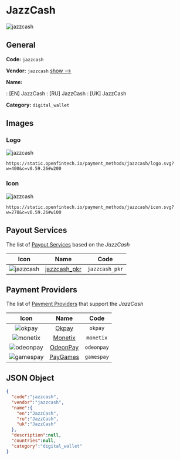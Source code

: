 
# JazzCash 
![jazzcash](https://static.openfintech.io/payment_methods/jazzcash/logo.svg?w=400&c=v0.59.26#w200)  

## General 
**Code:** `jazzcash` 
 
**Vendor:** `jazzcash` [show -->](/vendors/jazzcash/) 
 
**Name:** 
 
:	[EN] JazzCash 
:	[RU] JazzCash 
:	[UK] JazzCash 
 
**Category:** `digital_wallet` 
 

## Images 

### Logo 
![jazzcash](https://static.openfintech.io/payment_methods/jazzcash/logo.svg?w=400&c=v0.59.26#w200)  

```
https://static.openfintech.io/payment_methods/jazzcash/logo.svg?w=400&c=v0.59.26#w200
```  

### Icon 
![jazzcash](https://static.openfintech.io/payment_methods/jazzcash/icon.svg?w=278&c=v0.59.26#w100)  

```
https://static.openfintech.io/payment_methods/jazzcash/icon.svg?w=278&c=v0.59.26#w100
```  

## Payout Services 
 
The list of [Payout Services](/payout-services/) based on the _JazzCash_ 

|Icon|Name|Code| 
|:---:|:---:|:---:| 
|![jazzcash](https://static.openfintech.io/payout_methods/jazzcash/icon.png?w=278&c=v0.59.26#w40) |[jazzcash_pkr](/payout-services/jazzcash_pkr/)|`jazzcash_pkr`| 
 

## Payment Providers 
 
The list of [Payment Providers](/payment-providers/) that support the _JazzCash_ 

|Icon|Name|Code| 
|:---:|:---:|:---:| 
|![okpay](https://static.openfintech.io/payment_providers/okpay/icon.png?w=278&c=v0.59.26#w100) |[Okpay](/payment-providers/okpay/)|`okpay`| 
|![monetix](https://static.openfintech.io/payment_providers/monetix/icon.png?w=278&c=v0.59.26#w100) |[Monetix](/payment-providers/monetix/)|`monetix`| 
|![odeonpay](https://static.openfintech.io/payment_providers/odeonpay/icon.png?w=278&c=v0.59.26#w100) |[OdeonPay](/payment-providers/odeonpay/)|`odeonpay`| 
|![gamespay](https://static.openfintech.io/payment_providers/gamespay/icon.svg?w=278&c=v0.59.26#w100) |[PayGames](/payment-providers/gamespay/)|`gamespay`| 
 

## JSON Object 

```json
{
  "code":"jazzcash",
  "vendor":"jazzcash",
  "name":{
    "en":"JazzCash",
    "ru":"JazzCash",
    "uk":"JazzCash"
  },
  "description":null,
  "countries":null,
  "category":"digital_wallet"
}
```  
